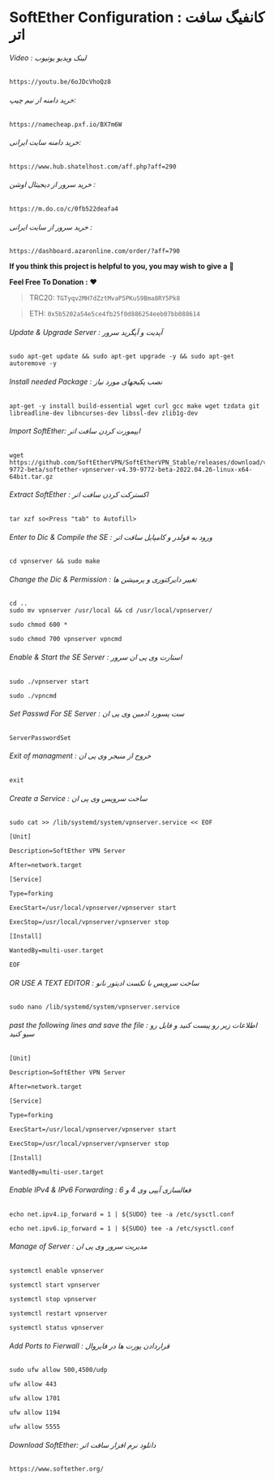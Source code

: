 # SoftEther Configuration : کانفیگ سافت اتر


###### Video : لینک ویدیو یوتیوب
```
https://youtu.be/6oJDcVhoQz8
```

###### خرید دامنه از نیم چیپ: 
```
https://namecheap.pxf.io/BX7m6W
```
###### خرید دامنه سایت ایرانی: 
```
https://www.hub.shatelhost.com/aff.php?aff=290
```
###### خرید سرور از دیجیتال اوشن : 
```
https://m.do.co/c/0fb522deafa4
```
###### خرید سرور از سایت ایرانی : 
```
https://dashboard.azaronline.com/order/?aff=790
```

**If you think this project is helpful to you, you may wish to give a** 🌟

**Feel Free To Donation :** ❤️

>TRC20: ```TGTyqv2MH7dZztMvaP5PKuS9Bma8RY5Pk8```

>ETH: ```0x5b5202a54e5ce4fb25f0d886254eeb07bb088614```



###### Update & Upgrade Server : آپدیت و آپگرید سرور

```
sudo apt-get update && sudo apt-get upgrade -y && sudo apt-get autoremove -y 
```

###### Install needed Package : نصب پکیجهای مورد نیاز

```
apt-get -y install build-essential wget curl gcc make wget tzdata git libreadline-dev libncurses-dev libssl-dev zlib1g-dev
```

###### Import SoftEther: ایپمورت کردن سافت اتر

```
wget https://github.com/SoftEtherVPN/SoftEtherVPN_Stable/releases/download/v4.39-9772-beta/softether-vpnserver-v4.39-9772-beta-2022.04.26-linux-x64-64bit.tar.gz
```

###### Extract SoftEther : اکسترکت کردن سافت اتر

```
tar xzf so<Press "tab" to Autofill>
```

###### Enter to Dic & Compile the SE : ورود به فولدر  و کامپایل سافت اتر

```
cd vpnserver && sudo make
```

###### Change the Dic & Permission : تغییر دایرکتوری و پرمیشن ها
```
cd ..
sudo mv vpnserver /usr/local && cd /usr/local/vpnserver/

sudo chmod 600 *

sudo chmod 700 vpnserver vpncmd
```

###### Enable & Start the SE Server : استارت وی پی ان سرور
```
sudo ./vpnserver start

sudo ./vpncmd
```
###### Set Passwd For SE Server : ست پسورد ادمین وی پی ان

```
ServerPasswordSet
```
###### Exit of managment : خروج از منیجر وی پی ان

```
exit
```


###### Create a Service : ساخت سرویس وی پی ان
```
sudo cat >> /lib/systemd/system/vpnserver.service << EOF

[Unit]

Description=SoftEther VPN Server

After=network.target

[Service]

Type=forking

ExecStart=/usr/local/vpnserver/vpnserver start

ExecStop=/usr/local/vpnserver/vpnserver stop

[Install]

WantedBy=multi-user.target

EOF
```
###### OR USE A TEXT EDITOR : ساخت سرویس با تکست ادیتور نانو
```
sudo nano /lib/systemd/system/vpnserver.service
```
###### past the following lines and save the file : اطلاعات زیر رو پیست کنید و فایل رو سیو کنید
```
[Unit]

Description=SoftEther VPN Server

After=network.target

[Service]

Type=forking

ExecStart=/usr/local/vpnserver/vpnserver start

ExecStop=/usr/local/vpnserver/vpnserver stop

[Install]

WantedBy=multi-user.target
```


###### Enable IPv4 & IPv6 Forwarding : فعالسازی آیپی وی 4 و 6
```
echo net.ipv4.ip_forward = 1 | ${SUDO} tee -a /etc/sysctl.conf

echo net.ipv6.ip_forward = 1 | ${SUDO} tee -a /etc/sysctl.conf
```


###### Manage of Server : مدیریت سرور وی پی ان
```
systemctl enable vpnserver

systemctl start vpnserver

systemctl stop vpnserver

systemctl restart vpnserver

systemctl status vpnserver
```

###### Add Ports to Fierwall : قراردادن پورت ها در فایروال
```
sudo ufw allow 500,4500/udp

ufw allow 443

ufw allow 1701

ufw allow 1194

ufw allow 5555
```


###### Download SoftEther: دانلود نرم افزار سافت اتر

```
https://www.softether.org/
```

